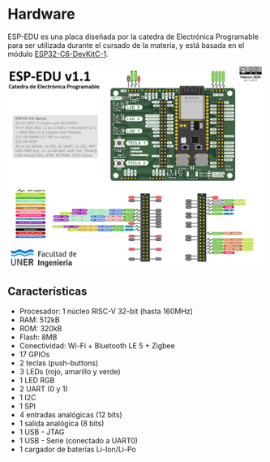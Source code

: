 # Hardware

ESP-EDU es una placa diseñada por la catedra de Electrónica Programable para ser utilizada durante el cursado de la materia,
y está basada en el módulo [ESP32-C6-DevKitC-1](https://docs.espressif.com/projects/espressif-esp-dev-kits/en/latest/esp32c6/esp32-c6-devkitc-1/index.html).

![git](./imágenes/esp-edu_pinout.png)

## Características

* Procesador: 1 núcleo RISC-V 32-bit (hasta 160MHz)
* RAM: 512kB
* ROM: 320kB
* Flash: 8MB
* Conectividad: Wi-Fi + Bluetooth LE 5 + Zigbee
* 17 GPIOs
* 2 teclas (push-buttons)
* 3 LEDs (rojo, amarillo y verde)
* 1 LED RGB
* 2 UART (0 y 1)
* 1 I2C
* 1 SPI
* 4 entradas analógicas (12 bits)
* 1 salida analógica (8 bits)
* 1 USB - JTAG
* 1 USB - Serie (conectado a UART0)
* 1 cargador de baterías Li-Ion/Li-Po
